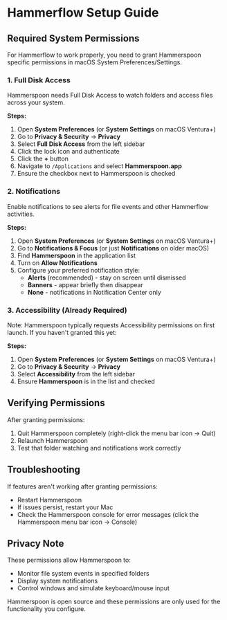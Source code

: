 # Hammerflow Setup Guide

## Required System Permissions

For Hammerflow to work properly, you need to grant Hammerspoon specific permissions in macOS System Preferences/Settings.

### 1. Full Disk Access

Hammerspoon needs Full Disk Access to watch folders and access files across your system.

**Steps:**
1. Open **System Preferences** (or **System Settings** on macOS Ventura+)
2. Go to **Privacy & Security** → **Privacy**
3. Select **Full Disk Access** from the left sidebar
4. Click the lock icon and authenticate
5. Click the **+** button
6. Navigate to `/Applications` and select **Hammerspoon.app**
7. Ensure the checkbox next to Hammerspoon is checked

### 2. Notifications

Enable notifications to see alerts for file events and other Hammerflow activities.

**Steps:**
1. Open **System Preferences** (or **System Settings** on macOS Ventura+)
2. Go to **Notifications & Focus** (or just **Notifications** on older macOS)
3. Find **Hammerspoon** in the application list
4. Turn on **Allow Notifications**
5. Configure your preferred notification style:
   - **Alerts** (recommended) - stay on screen until dismissed
   - **Banners** - appear briefly then disappear
   - **None** - notifications in Notification Center only

### 3. Accessibility (Already Required)

Note: Hammerspoon typically requests Accessibility permissions on first launch. If you haven't granted this yet:

**Steps:**
1. Open **System Preferences** (or **System Settings** on macOS Ventura+)
2. Go to **Privacy & Security** → **Privacy**
3. Select **Accessibility** from the left sidebar
4. Ensure **Hammerspoon** is in the list and checked

## Verifying Permissions

After granting permissions:
1. Quit Hammerspoon completely (right-click the menu bar icon → Quit)
2. Relaunch Hammerspoon
3. Test that folder watching and notifications work correctly

## Troubleshooting

If features aren't working after granting permissions:
- Restart Hammerspoon
- If issues persist, restart your Mac
- Check the Hammerspoon console for error messages (click the Hammerspoon menu bar icon → Console)

## Privacy Note

These permissions allow Hammerspoon to:
- Monitor file system events in specified folders
- Display system notifications
- Control windows and simulate keyboard/mouse input

Hammerspoon is open source and these permissions are only used for the functionality you configure.
